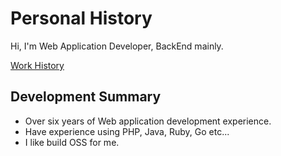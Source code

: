# Personal History

Hi, I'm Web Application Developer, BackEnd mainly.

[Work History]()

## Development Summary

- Over six years of Web application development experience.   
- Have experience using PHP, Java, Ruby, Go etc...
- I like build OSS for me.
